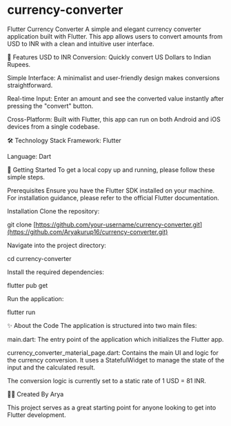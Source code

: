 # currency-converter
Flutter Currency Converter
A simple and elegant currency converter application built with Flutter. This app allows users to convert amounts from USD to INR with a clean and intuitive user interface.

🌟 Features
USD to INR Conversion: Quickly convert US Dollars to Indian Rupees.

Simple Interface: A minimalist and user-friendly design makes conversions straightforward.

Real-time Input: Enter an amount and see the converted value instantly after pressing the "convert" button.

Cross-Platform: Built with Flutter, this app can run on both Android and iOS devices from a single codebase.

🛠️ Technology Stack
Framework: Flutter

Language: Dart

🚀 Getting Started
To get a local copy up and running, please follow these simple steps.

Prerequisites
Ensure you have the Flutter SDK installed on your machine. For installation guidance, please refer to the official Flutter documentation.

Installation
Clone the repository:

git clone [https://github.com/your-username/currency-converter.git](https://github.com/Aryakurup16/currency-converter.git)

Navigate into the project directory:

cd currency-converter

Install the required dependencies:

flutter pub get

Run the application:

flutter run

✨ About the Code
The application is structured into two main files:

main.dart: The entry point of the application which initializes the Flutter app.

currency_converter_material_page.dart: Contains the main UI and logic for the currency conversion. It uses a StatefulWidget to manage the state of the input and the calculated result.

The conversion logic is currently set to a static rate of 1 USD = 81 INR.

🧑‍💻 Created By
Arya

This project serves as a great starting point for anyone looking to get into Flutter development.
